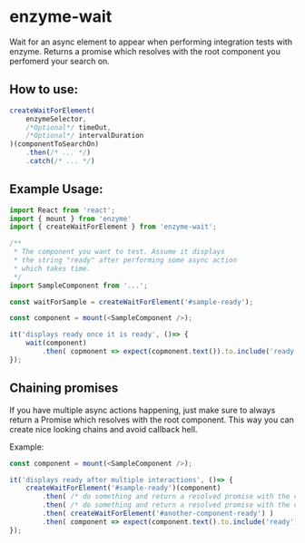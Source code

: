 # enzyme-wait
Wait for an async element to appear when performing integration tests with enzyme. 
Returns a promise which resolves with the root component you perfomerd your search on.

## How to use:

`````javascript
createWaitForElement(
    enzymeSelector,
    /*Optional*/ timeOut,
    /*Optional*/ intervalDuration
)(componentToSearchOn)
    .then(/* ... */)
    .catch(/* ... */)
`````

## Example Usage:

`````javascript
import React from 'react';
import { mount } from 'enzyme'
import { createWaitForElement } from 'enzyme-wait';

/**
 * The component you want to test. Assume it displays 
 * the string "ready" after performing some async action
 * which takes time.
 */
import SampleComponent from '...';

const waitForSample = createWaitForElement('#sample-ready');

const component = mount(<SampleComponent />);

it('displays ready once it is ready', ()=> {
    wait(component)
        .then( copmonent => expect(copmonent.text()).to.include('ready') );
});
`````

## Chaining promises

If you have multiple async actions happening, just make sure to always return a Promise which 
resolves with the root component. This way you can create nice looking chains and avoid callback hell.

Example:

`````javascript
const component = mount(<SampleComponent />);

it('displays ready after multiple interactions', ()=> {
    createWaitForElement('#sample-ready')(component)
        .then( /* do something and return a resolved promise with the comp */ )
        .then( /* do something and return a resolved promise with the comp */ )
        .then( createWaitForElement('#another-component-ready') )
        .then( component => expect(component.text().to.include('ready');
});
`````
